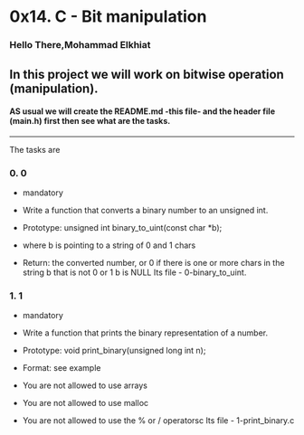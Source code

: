 # 0x14. C - Bit manipulation
### Hello There,Mohammad Elkhiat
In this project we will work on bitwise operation (manipulation).
---
#### AS usual we will create the README.md -this file- and the header file (main.h) first then see what are the tasks. ####
---
The tasks are

### 0. 0
- mandatory
- Write a function that converts a binary number to an unsigned int.

- Prototype: unsigned int binary_to_uint(const char *b);
- where b is pointing to a string of 0 and 1 chars
- Return: the converted number, or 0 if
					there is one or more chars in the string b that is not 0 or 1
					b is NULL
Its file - 0-binary_to_uint.

### 1. 1
- mandatory
- Write a function that prints the binary representation of a number.

- Prototype: void print_binary(unsigned long int n);
- Format: see example
- You are not allowed to use arrays
- You are not allowed to use malloc
- You are not allowed to use the % or / operatorsc
Its file - 1-print_binary.c

###
